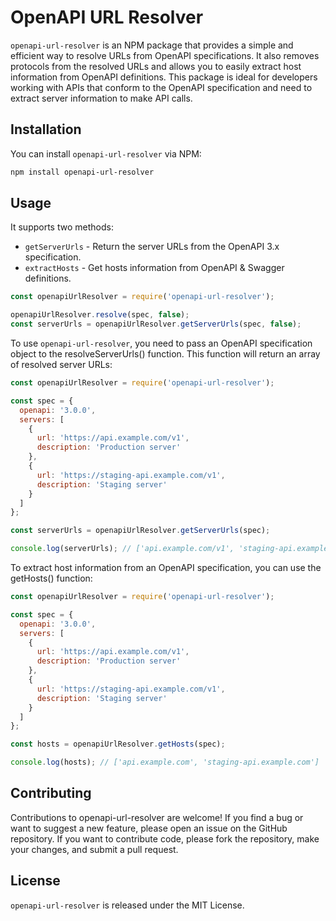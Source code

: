 # OpenAPI URL Resolver

`openapi-url-resolver` is an NPM package that provides a simple and efficient way to resolve URLs from OpenAPI specifications. It also removes protocols from the resolved URLs and allows you to easily extract host information from OpenAPI definitions. This package is ideal for developers working with APIs that conform to the OpenAPI specification and need to extract server information to make API calls.

## Installation

You can install `openapi-url-resolver` via NPM:

```sh
npm install openapi-url-resolver
```

## Usage

It supports two methods:

- `getServerUrls` - Return the server URLs from the OpenAPI 3.x specification.
- `extractHosts` - Get hosts information from OpenAPI & Swagger definitions.

```javascript
const openapiUrlResolver = require('openapi-url-resolver');

openapiUrlResolver.resolve(spec, false);
const serverUrls = openapiUrlResolver.getServerUrls(spec, false);

```


To use `openapi-url-resolver`, you need to pass an OpenAPI specification object to the resolveServerUrls() function. This function will return an array of resolved server URLs:

```javascript
const openapiUrlResolver = require('openapi-url-resolver');

const spec = {
  openapi: '3.0.0',
  servers: [
    {
      url: 'https://api.example.com/v1',
      description: 'Production server'
    },
    {
      url: 'https://staging-api.example.com/v1',
      description: 'Staging server'
    }
  ]
};

const serverUrls = openapiUrlResolver.getServerUrls(spec);

console.log(serverUrls); // ['api.example.com/v1', 'staging-api.example.com/v1']
```

To extract host information from an OpenAPI specification, you can use the getHosts() function:

```javascript
const openapiUrlResolver = require('openapi-url-resolver');

const spec = {
  openapi: '3.0.0',
  servers: [
    {
      url: 'https://api.example.com/v1',
      description: 'Production server'
    },
    {
      url: 'https://staging-api.example.com/v1',
      description: 'Staging server'
    }
  ]
};

const hosts = openapiUrlResolver.getHosts(spec);

console.log(hosts); // ['api.example.com', 'staging-api.example.com']

```

## Contributing

Contributions to openapi-url-resolver are welcome! If you find a bug or want to suggest a new feature, please open an issue on the GitHub repository. If you want to contribute code, please fork the repository, make your changes, and submit a pull request.

## License

`openapi-url-resolver` is released under the MIT License.

